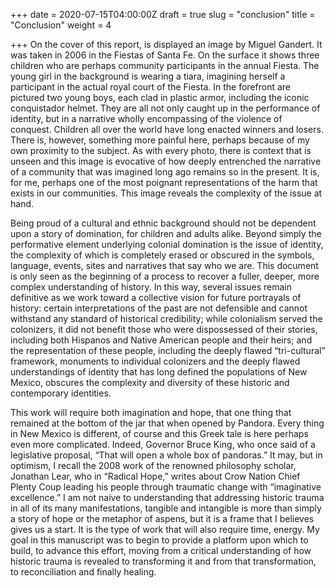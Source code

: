 +++
date = 2020-07-15T04:00:00Z
draft = true
slug = "conclusion"
title = "Conclusion"
weight = 4

+++
On the cover of this report, is displayed an image by Miguel Gandert. It was taken in 2006 in the Fiestas of Santa Fe. On the surface it shows three children who are perhaps community participants in the annual Fiesta. The young girl in the background is wearing a tiara, imagining herself a participant in the actual royal court of the Fiesta. In the forefront are pictured two young boys, each clad in plastic armor, including the iconic conquistador helmet. They are all not only caught up in the performance of identity, but in a narrative wholly encompassing of the violence of conquest. Children all over the world have long enacted winners and losers. There is, however, something more painful here, perhaps because of my own proximity to the subject. As with every photo, there is context that is unseen and this image is evocative of how deeply entrenched the narrative of a community that was imagined long ago remains so in the present. It is, for me, perhaps one of the most poignant representations of the harm that exists in our communities. This image reveals the complexity of the issue at hand. 

Being proud of a cultural and ethnic background should not be dependent upon a story of domination, for children and adults alike. Beyond simply the performative element underlying colonial domination is the issue of identity, the complexity of which is completely erased or obscured in the symbols, language, events, sites and narratives that say who we are. This document is only seen as the beginning of a process to recover a fuller, deeper, more complex understanding of history. In this way, several issues remain definitive as we work toward a collective vision for future portrayals of history: certain interpretations of the past are not defensible and cannot withstand any standard of historical credibility; while colonialism served the colonizers, it did not benefit those who were dispossessed of their stories, including both Hispanos and Native American people and their heirs; and the representation of these people, including the deeply flawed “tri-cultural” framework, monuments to individual colonizers and the deeply flawed understandings of identity that has long defined the populations of New Mexico, obscures the complexity and diversity of these historic and contemporary identities.

This work will require both imagination and hope, that one thing that remained at the bottom of the jar that when opened by Pandora. Every thing in New Mexico is different, of course and this Greek tale is here perhaps even more complicated. Indeed, Governor Bruce King, who once said of a legislative proposal, “That will open a whole box of pandoras.” It may, but in optimism, I recall the 2008 work of the renowned philosophy scholar, Jonathan Lear,  who in “Radical Hope,” writes about Crow Nation Chief Plenty Coup leading his people through traumatic change with “imaginative excellence.” I am not naive to understanding that addressing historic trauma in all of its many manifestations, tangible and intangible is more than simply a story of hope or the metaphor of aspens, but it is a frame that I believes gives us a start. It is the type of work that will also require time, energy. My goal in this manuscript was to begin to provide a platform upon which to build, to advance this effort, moving from a critical understanding of how historic trauma is revealed to transforming it and from that transformation, to reconciliation and finally healing.
